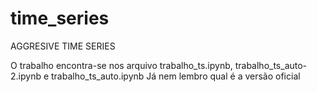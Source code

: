 # time_series
AGGRESIVE TIME SERIES

O trabalho encontra-se nos arquivo trabalho_ts.ipynb, trabalho_ts_auto-2.ipynb e trabalho_ts_auto.ipynb
Já nem lembro qual é a versão oficial
